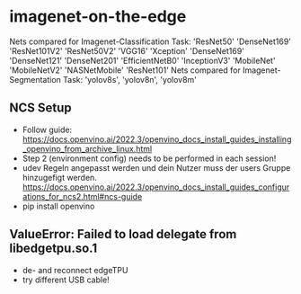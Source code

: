 # imagenet-on-the-edge
Nets compared for Imagenet-Classification Task:
'ResNet50' 'DenseNet169'  'ResNet101V2' 'ResNet50V2' 'VGG16' 'Xception'  'DenseNet169'  'DenseNet121' 'DenseNet201' 'EfficientNetB0' 'InceptionV3' 'MobileNet' 'MobileNetV2' 'NASNetMobile' 'ResNet101' 
Nets compared for Imagenet-Segmentation Task:
'yolov8s', 'yolov8n', 'yolov8m'


## NCS Setup
- Follow guide: https://docs.openvino.ai/2022.3/openvino_docs_install_guides_installing_openvino_from_archive_linux.html
- Step 2 (environment config) needs to be performed in each session!
- udev Regeln angepasst werden und dein Nutzer muss der users Gruppe hinzugefigt werden. https://docs.openvino.ai/2022.3/openvino_docs_install_guides_configurations_for_ncs2.html#ncs-guide
- pip install openvino


## ValueError: Failed to load delegate from libedgetpu.so.1
- de- and reconnect edgeTPU
- try different USB cable!